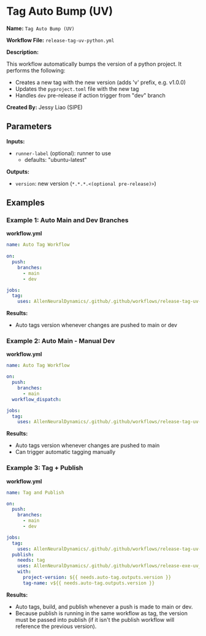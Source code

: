 # Tag Auto Bump (UV)

**Name:** ``Tag Auto Bump (UV)``

**Workflow File:** ``release-tag-uv-python.yml``

**Description:**

This workflow automatically bumps the version of a python project. It performs the following:

- Creates a new tag with the new version (adds 'v' prefix, e.g. v1.0.0)
- Updates the ``pyproject.toml`` file with the new tag
- Handles ``dev`` pre-release if action trigger from "dev" branch

**Created By:** Jessy Liao (SIPE)

## Parameters

**Inputs:** 

- ``runner-label`` (optional): runner to use 
  - defaults: "ubuntu-latest" 

**Outputs:** 

- ``version``: new version (``*.*.*.<(optional pre-release)>``)

## Examples

### Example 1: Auto Main and Dev Branches

**workflow.yml**
```yml
name: Auto Tag Workflow
 
on:
  push:
    branches:
      - main
      - dev

jobs: 
  tag: 
    uses: AllenNeuralDynamics/.github/.github/workflows/release-tag-uv-python.yml@dev
```

**Results:**

- Auto tags version whenever changes are pushed to main or dev

### Example 2: Auto Main - Manual Dev

**workflow.yml**
```yml
name: Auto Tag Workflow

on:
  push:
    branches:
      - main
  workflow_dispatch:

jobs: 
  tag: 
    uses: AllenNeuralDynamics/.github/.github/workflows/release-tag-uv-python.yml@dev
```

**Results:**

- Auto tags version whenever changes are pushed to main 
- Can trigger automatic tagging manually 

### Example 3: Tag + Publish

**workflow.yml**
```yml
name: Tag and Publish

on:
  push:
    branches:
      - main
      - dev

jobs: 
  tag: 
    uses: AllenNeuralDynamics/.github/.github/workflows/release-tag-uv-python.yml@dev
  publish: 
    needs: tag
    uses: AllenNeuralDynamics/.github/.github/workflows/release-exe-uv_pyinstaller-python.yml@dev
    with: 
      project-version: ${{ needs.auto-tag.outputs.version }} 
      tag-name: v${{ needs.auto-tag.outputs.version }}
```

**Results:**

- Auto tags, build, and publish whenever a push is made to main or dev. 
- Because publish is running in the same workflow as tag, the version must be passed into publish (if it isn't the publish workflow will reference the previous version).  
